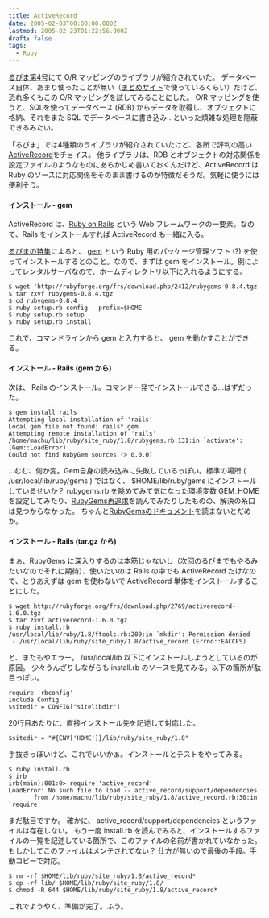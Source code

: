 ```yaml
---
title: ActiveRecord
date: 2005-02-03T00:00:00.000Z
lastmod: 2005-02-23T01:22:56.000Z
draft: false
tags:
  - Ruby
---
```


[るびま第4号](http://jp.rubyist.net/magazine/?0004-RLR)にて O/R マッピングのライブラリが紹介されていた。 データベース自体、あまり使ったことが無い（[まとめサイト](http://wolfbbs.halfmoon.jp)で使っているくらい）だけど、恐れ多くもこの O/R マッピングを試してみることにした。 O/R マッピングを使うと、SQLを使ってデータベース (RDB) からデータを取得し、オブジェクトに格納、それをまた SQL でデータベースに書き込み…といった煩雑な処理を隠蔽できるみたい。

「るびま」では4種類のライブラリが紹介されていたけど、各所で評判の高い [ActiveRecord](http://www.rubyonrails.org/show/ActiveRecord)をチョイス。 他ライブラリは、RDB とオブジェクトの対応関係を設定ファイルのようなものにあらかじめ書いておくんだけど、ActiveRecord は Ruby のソースに対応関係をそのまま書けるのが特徴だそうだ。気軽に使うには便利そう。

#### インストール - gem

ActiveRecord は、[Ruby on Rails](http://www.rubyonrails.com/) という Web フレームワークの一要素。なので、Rails をインストールすれば ActiveRecord も一緒に入る。

[るびまの特集](http://jp.rubyist.net/magazine/?0004-RubyOnRails)によると、 [gem](http://rubygems.rubyforge.org/wiki/wiki.pl?RubyGems) という Ruby 用のパッケージ管理ソフト (?) を使ってインストールするとのこと。なので、まずは gem をインストール。例によってレンタルサーバなので、ホームディレクトリ以下に入れるようにする。

```
$ wget 'http://rubyforge.org/frs/download.php/2412/rubygems-0.8.4.tgz'
$ tar zxvf rubygems-0.8.4.tgz
$ cd rubygems-0.8.4
$ ruby setup.rb config --prefix=$HOME
$ ruby setup.rb setup
$ ruby setup.rb install
```

これで、コマンドラインから gem と入力すると、 gem を動かすことができる。

#### インストール - Rails (gem から)

次は、 Rails のインストール。コマンド一発でインストールできる…はずだった。

```
$ gem install rails
Attempting local installation of 'rails'
Local gem file not found: rails*.gem
Attempting remote installation of 'rails'
/home/machu/lib/ruby/site_ruby/1.8/rubygems.rb:131:in `activate':  (Gem::LoadError)
Could not find RubyGem sources (> 0.0.0)
```

…むむ、何か変。Gem自身の読み込みに失敗しているっぽい。標準の場所 ( /usr/local/lib/ruby/gems ) ではなく、 $HOME/lib/ruby/gems にインストールしているせいか？ rubygems.rb を眺めてみて気になった環境変数 GEM\_HOME を設定してみたり、[RubyGems再追求](http://dev.rakusui.jp/diary/?date=20041227#p04)を読んでみたりしたものの、解決の糸口は見つからなかった。 ちゃんと[RubyGemsのドキュメント](http://rubygems.rubyforge.org/wiki/wiki.pl?RubyGems)を読まないとだめか。

#### インストール - Rails (tar.gz から)

まぁ、RubyGems に深入りするのは本筋じゃないし（次回のるびまでもやるみたいなのでそれに期待）、使いたいのは Rails の中でも ActiveRecord だけなので、とりあえずは gem を使わないで ActiveRecord 単体をインストールすることにした。

```
$ wget http://rubyforge.org/frs/download.php/2769/activerecord-1.6.0.tgz
$ tar zxvf activerecord-1.6.0.tgz
$ ruby install.rb
/usr/local/lib/ruby/1.8/ftools.rb:209:in `mkdir': Permission denied
 - /usr/local/lib/ruby/site_ruby/1.8/active_record (Errno::EACCES)
```

と、またもやエラー。 /usr/local/lib 以下にインストールしようとしているのが原因。 少々うんざりしながらも install.rb のソースを見てみる。以下の箇所が駄目っぽい。

```
require 'rbconfig'
include Config
$sitedir = CONFIG["sitelibdir"]
```

20行目あたりに、直接インストール先を記述して対応した。

```
$sitedir = "#{ENV['HOME']}/lib/ruby/site_ruby/1.8"
```

手抜きっぽいけど、これでいいかぁ。インストールとテストをやってみる。

```
$ ruby install.rb
$ irb
irb(main):001:0> require 'active_record'
LoadError: No such file to load -- active_record/support/dependencies
       from /home/machu/lib/ruby/site_ruby/1.8/active_record.rb:30:in `require'
```

まだ駄目ですか。 確かに、 active\_record/support/dependencies というファイルは存在しない。 もう一度 install.rb を読んでみると、インストールするファイルの一覧を記述している箇所で、このファイルの名前が書かれていなかった。もしかしてこのファイルはメンテされてない？ 仕方が無いので最後の手段。手動コピーで対応。

```
$ rm -rf $HOME/lib/ruby/site_ruby/1.8/active_record*
$ cp -rf lib/ $HOME/lib/ruby/site_ruby/1.8/
$ chmod -R 644 $HOME/lib/ruby/site_ruby/1.8/active_record*
```

これでようやく、準備が完了。ふう。
